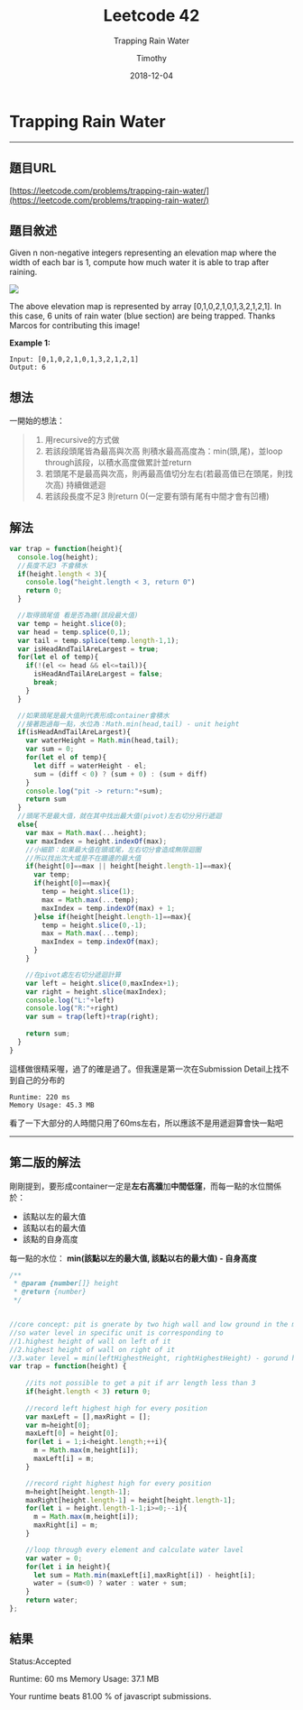 ﻿---
layout: post
title: "Leetcode 42"
subtitle: "Trapping Rain Water"
date: 2018-12-04
author: "Timothy"
tags: Leetcode Javascript hard TopInterviewQuestions HardCollection
---

# Trapping Rain Water

---

## 題目URL

[https://leetcode.com/problems/trapping-rain-water/](https://leetcode.com/problems/trapping-rain-water/)

## 題目敘述

Given n non-negative integers representing an elevation map where the width of each bar is 1, compute how much water it is able to trap after raining.

![](https://assets.leetcode.com/uploads/2018/10/22/rainwatertrap.png)

The above elevation map is represented by array [0,1,0,2,1,0,1,3,2,1,2,1]. In this case, 6 units of rain water (blue section) are being trapped. Thanks Marcos for contributing this image!


**Example 1:**

```
Input: [0,1,0,2,1,0,1,3,2,1,2,1]
Output: 6
```

## 想法

一開始的想法：

> 1. 用recursive的方式做
> 2. 若該段頭尾皆為最高與次高 則積水最高高度為：min(頭,尾)，並loop through該段，以積水高度做累計並return
> 3. 若頭尾不是最高與次高，則再最高值切分左右(若最高值已在頭尾，則找次高) 持續做遞迴
> 4. 若該段長度不足3 則return 0(一定要有頭有尾有中間才會有凹槽)


## 解法

```js
var trap = function(height){
  console.log(height);
  //長度不足3 不會積水
  if(height.length < 3){
    console.log("height.length < 3, return 0")
    return 0;
  }

  //取得頭尾值 看是否為牆(該段最大值)
  var temp = height.slice(0);
  var head = temp.splice(0,1);
  var tail = temp.splice(temp.length-1,1);
  var isHeadAndTailAreLargest = true;
  for(let el of temp){
    if(!(el <= head && el<=tail)){
      isHeadAndTailAreLargest = false;
      break;
    }
  }

  //如果頭尾是最大值則代表形成container會積水
  //接著跑過每一點，水位為：Math.min(head,tail) - unit height
  if(isHeadAndTailAreLargest){
    var waterHeight = Math.min(head,tail);
    var sum = 0;
    for(let el of temp){
      let diff = waterHeight - el;
      sum = (diff < 0) ? (sum + 0) : (sum + diff)
    }
    console.log("pit -> return:"+sum);
    return sum
  }
  //頭尾不是最大值，就在其中找出最大值(pivot)左右切分另行遞迴
  else{
    var max = Math.max(...height);
    var maxIndex = height.indexOf(max);
    //小細節：如果最大值在頭或尾，左右切分會造成無限迴圈
    //所以找出次大或是不在牆邊的最大值
    if(height[0]==max || height[height.length-1]==max){
      var temp;
      if(height[0]==max){
        temp = height.slice(1);
        max = Math.max(...temp);
        maxIndex = temp.indexOf(max) + 1;
      }else if(height[height.length-1]==max){
        temp = height.slice(0,-1);
        max = Math.max(...temp);
        maxIndex = temp.indexOf(max);
      }
    }

    //在pivot處左右切分遞迴計算
    var left = height.slice(0,maxIndex+1);
    var right = height.slice(maxIndex);
    console.log("L:"+left)
    console.log("R:"+right)
    var sum = trap(left)+trap(right);
    
    return sum;
  }
}
```

這樣做很精采喔，過了的確是過了。但我還是第一次在Submission Detail上找不到自己的分布的
```
Runtime: 220 ms
Memory Usage: 45.3 MB
```
看了一下大部分的人時間只用了60ms左右，所以應該不是用遞迴算會快一點吧


---
## 第二版的解法

剛剛提到，要形成container一定是**左右高牆**加**中間低窪**，而每一點的水位關係於：
- 該點以左的最大值
- 該點以右的最大值
- 該點的自身高度

每一點的水位： **min(該點以左的最大值, 該點以右的最大值) - 自身高度**

```js
/**
 * @param {number[]} height
 * @return {number}
 */


//core concept: pit is gnerate by two high wall and low ground in the middle
//so water level in specific unit is corresponding to 
//1.highest height of wall on left of it
//2.highest height of wall on right of it
//3.water level = min(leftHighestHeight, rightHighestHeight) - gorund height
var trap = function(height) {
    
    //its not possible to get a pit if arr length less than 3
    if(height.length < 3) return 0;
    
    //record left highest high for every position
    var maxLeft = [],maxRight = [];
    var m=height[0];
    maxLeft[0] = height[0];
    for(let i = 1;i<height.length;++i){
      m = Math.max(m,height[i]);
      maxLeft[i] = m;
    }

    //record right highest high for every position
    m=height[height.length-1];
    maxRight[height.length-1] = height[height.length-1];
    for(let i = height.length-1-1;i>=0;--i){
      m = Math.max(m,height[i]);
      maxRight[i] = m;
    }

    //loop through every element and calculate water lavel
    var water = 0;
    for(let i in height){
      let sum = Math.min(maxLeft[i],maxRight[i]) - height[i];
      water = (sum<0) ? water : water + sum;
    }
    return water;
};
```


## 結果

Status:Accepted

Runtime: 60 ms
Memory Usage: 37.1 MB

Your runtime beats 81.00 % of javascript submissions.